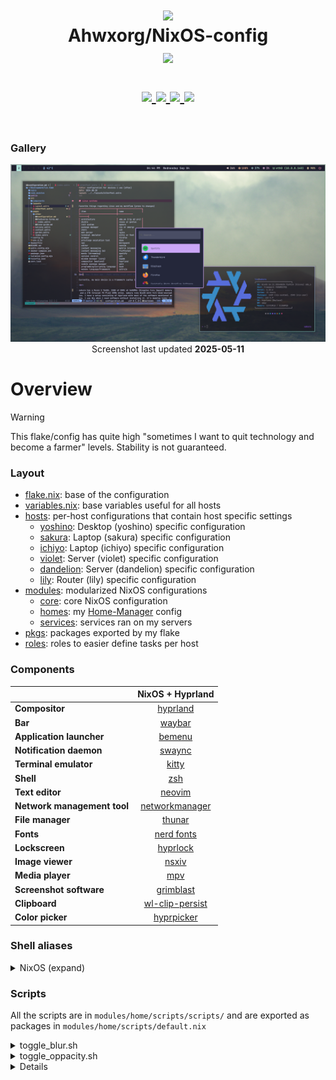 <h1 align="center">
   <img src="./.github/assets/logo/nixos-logo.png  " width="100px" /> 
   <br>
      Ahwxorg/NixOS-config
   <br>
      <img src="https://raw.githubusercontent.com/catppuccin/catppuccin/main/assets/palette/macchiato.png" width="600px" /> <br>
   <div align="center">

   <div align="center">
      <p></p>
      <div align="center">
         <a href="https://github.com/Ahwxorg/nixos-config/stargazers">
            <img src="https://img.shields.io/github/stars/Ahwxorg/nixos-config?color=F5BDE6&labelColor=303446&style=for-the-badge&logo=starship&logoColor=F5BDE6">
         </a>
         <a href="https://github.com/Ahwxorg/nixos-config/">
            <img src="https://img.shields.io/github/repo-size/Ahwxorg/nixos-config?color=C6A0F6&labelColor=303446&style=for-the-badge&logo=github&logoColor=C6A0F6">
         </a>
         <a = href="https://nixos.org">
            <img src="https://img.shields.io/badge/NixOS-unstable-blue.svg?style=for-the-badge&labelColor=303446&logo=NixOS&logoColor=white&color=91D7E3">
         </a>
         <a href="https://github.com/Ahwxorg/nixos-config/blob/main/LICENSE">
            <img src="https://img.shields.io/static/v1.svg?style=for-the-badge&label=License&message=MIT&colorA=313244&colorB=F5A97F&logo=unlicense&logoColor=F5A97F&"/>
         </a>
      </div>
      <br>
   </div>
</h1>

### Gallery

<p align="center">
   <img src="./.github/assets/screenshots/sakura-desktop.png" /> <br>
   Screenshot last updated <b>2025-05-11</b>
</p>

# Overview

> [!WARNING]
> This flake/config has quite high "sometimes I want to quit technology and become a farmer" levels. Stability is not guaranteed.

### Layout

- [flake.nix](flake.nix): base of the configuration
- [variables.nix](variables.nix): base variables useful for all hosts
- [hosts](hosts): per-host configurations that contain host specific settings
  - [yoshino](hosts/yoshino/): Desktop (yoshino) specific configuration
  - [sakura](hosts/sakura/): Laptop (sakura) specific configuration
  - [ichiyo](hosts/ichiyo/): Laptop (ichiyo) specific configuration
  - [violet](hosts/violet/): Server (violet) specific configuration
  - [dandelion](hosts/dandelion/): Server (dandelion) specific configuration
  - [lily](hosts/lily/): Router (lily) specific configuration
- [modules](modules): modularized NixOS configurations
  - [core](modules/core/): core NixOS configuration
  - [homes](modules/home/): my [Home-Manager](https://github.com/nix-community/home-manager) config
  - [services](modules/services/): services ran on my servers
- [pkgs](flake/pkgs): packages exported by my flake
- [roles](roles/): roles to easier define tasks per host

### Components

|                             |          NixOS + Hyprland          |
| --------------------------- | :--------------------------------: |
| **Compositor**              |        [hyprland][hyprland]        |
| **Bar**                     |          [waybar][waybar]          |
| **Application launcher**    |          [bemenu][bemenu]          |
| **Notification daemon**     |          [swaync][swaync]          |
| **Terminal emulator**       |           [kitty][kitty]           |
| **Shell**                   |             [zsh][zsh]             |
| **Text editor**             |          [neovim][neovim]          |
| **Network management tool** |  [networkmanager][networkmanager]  |
| **File manager**            |          [thunar][thunar]          |
| **Fonts**                   |      [nerd fonts][nerd fonts]      |
| **Lockscreen**              |        [hyprlock][hyprlock]        |
| **Image viewer**            |           [nsxiv][nsxiv]           |
| **Media player**            |             [mpv][mpv]             |
| **Screenshot software**     |       [grimblast][grimblast]       |
| **Clipboard**               | [wl-clip-persist][wl-clip-persist] |
| **Color picker**            |      [hyprpicker][hyprpicker]      |

### Shell aliases

<details>
<summary>
NixOS (expand)
</summary>

> TODO: ${host} is one of the above-defined hosts

- `ns` $\rightarrow$ `nix-shell --run zsh`
- `nix-switch` $\rightarrow$ `sudo nixos-rebuild switch --flake ~/nixos-config#${host}`
- `nix-clean` $\rightarrow$ `sudo nix-collect-garbage && sudo nix-collect-garbage -d && sudo rm /nix/var/nix/gcroots/auto/* && nix-collect-garbage && nix-collect-garbage -d`
</details>

### Scripts

All the scripts are in `modules/home/scripts/scripts/` and are exported as packages in `modules/home/scripts/default.nix`

<details>
<summary>
toggle_blur.sh 
</summary>

**Description:** This script toggles the Hyprland blur effect. If the blur is currently enabled, it will be disabled, and if it's disabled, it will be turned on.

**Usage:** `toggle_blur`

</details>

<details>
<summary>
toggle_oppacity.sh 
</summary>

**Description:** This script toggles the Hyperland oppacity effect. If the oppacity is currently set to 0.90, it will be set to 1, and if it's set to 1, it will be set to 0.90.

**Usage:** `toggle_oppacity`

</details>

<details>

# Installation

> This is unchanged of Frost-Phoenix's dots, needs to be remade but don't feel like spending that time currently.

> **⚠️ Use this configuration at your own risk! ⚠️** <br>
> Applying custom configurations, especially those related to your operating system, can have unexpected consequences and may interfere with your system's normal behavior. While I have tested these configurations on my own setup, there is no guarantee that they will work flawlessly on all systems. <br> > **I am not responsible for any issues that may arise from using this configuration.**

> It is highly recommended to review the configuration contents and make necessary modifications to customize it to your needs before attempting the installation.

1. **Install NixOS**

   First install nixos using any [graphical ISO image](https://nixos.org/download.html#nixos-iso).

2. **Clone the repo**

   ```
   nix-shell -p git
   git clone https://github.com/ahwxorg/nixos-config
   cd nixos-config
   ```

3. **Install script**

   > TODO: change the install script to work with all hosts, allow for new host creation, etc.

   Execute and follow the installation script :

   ```
   ./install.sh
   ```

4. **Reboot**

5. **Manual config**

> Even though I use home manager, there is still a little bit of manual configuration to do, namely SSH keys and browser configuration.

# 👥 Credits

Other dotfiles that I learned / copy from:

- [Frost-Phoenix/nixos-config](https://github.com/Frost-Phoenix/nixos-config): This is the repository that I cloned and changed to my needs. Their credits are in their repository's readme.
- [notthebee/nix-config](https://github.com/notthebee/nix-config)
- [mrusme/dotfiles](https://github.com/mrusme/dotfiles)

<!-- Links -->

[hyprland]: https://github.com/hyprwm/Hyprland
[kitty]: https://github.com/kovidgoyal/kitty
[waybar]: https://github.com/Alexays/Waybar
[bemenu]: https://github.com/Cloudef/bemenu
[zsh]: https://en.wikipedia.org/wiki/Z_shell
[hyprlock]: https://github.com/hyprwm/hyprlock
[mpv]: https://github.com/mpv-player/mpv
[VSCodium]: https://vscodium.com/
[neovim]: https://github.com/neovim/neovim
[grimblast]: https://github.com/hyprwm/contrib
[htop]: https://github.com/htop-dev/htop
[thunar]: https://docs.xfce.org/xfce/thunar/start
[nsxiv]: https://nsxiv.codeberg.page
[swaync]: https://github.com/ErikReider/SwayNotificationCenter
[nerd fonts]: https://github.com/ryanoasis/nerd-fonts
[networkmanager]: https://wiki.gnome.org/Projects/NetworkManager
[network-manager-applet]: https://gitlab.gnome.org/GNOME/network-manager-applet/
[wl-clip-persist]: https://github.com/Linus789/wl-clip-persist
[hyprpicker]: https://github.com/hyprwm/hyprpicker
